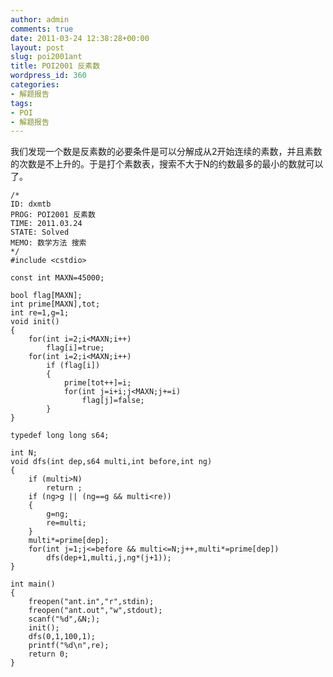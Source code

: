 ```yaml
---
author: admin
comments: true
date: 2011-03-24 12:38:28+00:00
layout: post
slug: poi2001ant
title: POI2001 反素数
wordpress_id: 360
categories:
- 解题报告
tags:
- POI
- 解题报告
---
```


我们发现一个数是反素数的必要条件是可以分解成从2开始连续的素数，并且素数的次数是不上升的。于是打个素数表，搜索不大于N的约数最多的最小的数就可以了。

    
    
    /*
    ID: dxmtb
    PROG: POI2001 反素数
    TIME: 2011.03.24
    STATE: Solved
    MEMO: 数学方法 搜索
    */
    #include <cstdio>
    
    const int MAXN=45000;
    
    bool flag[MAXN];
    int prime[MAXN],tot;
    int re=1,g=1;
    void init()
    {
    	for(int i=2;i<MAXN;i++)
    		flag[i]=true;
    	for(int i=2;i<MAXN;i++)
    		if (flag[i])
    		{
    			prime[tot++]=i;
    			for(int j=i+i;j<MAXN;j+=i)
    				flag[j]=false;
    		}
    }
    
    typedef long long s64;
    
    int N;
    void dfs(int dep,s64 multi,int before,int ng)
    {
    	if (multi>N)
    		return ;
    	if (ng>g || (ng==g && multi<re))
    	{
    		g=ng;
    		re=multi;
    	}
    	multi*=prime[dep];
    	for(int j=1;j<=before && multi<=N;j++,multi*=prime[dep])
    		dfs(dep+1,multi,j,ng*(j+1));
    }
    
    int main()
    {
    	freopen("ant.in","r",stdin);
    	freopen("ant.out","w",stdout);
    	scanf("%d",&N;);
    	init();
    	dfs(0,1,100,1);
    	printf("%d\n",re);
    	return 0;
    }
    
